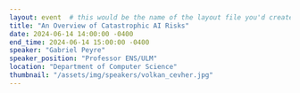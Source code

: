 ```yaml
---
layout: event  # this would be the name of the layout file you'd create for events
title: "An Overview of Catastrophic AI Risks"
date: 2024-06-14 14:00:00 -0400
end_time: 2024-06-14 15:00:00 -0400
speaker: "Gabriel Peyre"
speaker_position: "Professor ENS/ULM"
location: "Department of Computer Science"
thumbnail: "/assets/img/speakers/volkan_cevher.jpg"
---
```



